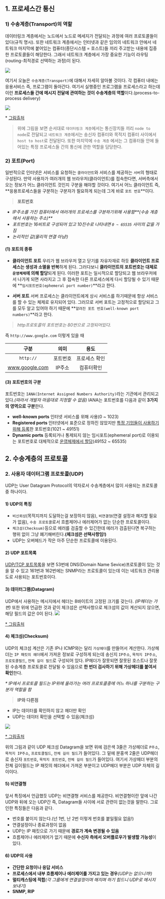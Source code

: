 ## 1. 프로세스간 통신
### 1) 수송계층(Transport)의 역할
데이터링크 계층에서는 노드에서 노드로 메세지가 전달되는 과정에 여러 프로토콜들이 있다(규칙 명시). 또한 네트워크 계층에서는 인터넷과 같은 임의의 네트워크 안에서 네트워크 마지막에 붙어있는 컴퓨터(종단시스템 = 호스트)들 끼리 주고받는 내용에 집중한 프로토콜들이 해당한다. 그래서 네트워크 계층에서 가장 중요한 기능이 라우팅(routing-최적경로 선택하는 과정)이 된다. 

![](https://images.velog.io/images/anjaekk/post/94c68f86-b7ef-46cf-bcf6-0a10c0172d81/image.png)

여기서 오늘은 `수송계층(Transport)`에 대해서 자세히 알아볼 것이다. 각 컴퓨터 내에는 응용서비스 즉, 프로그램이 돌아간다. 여기서 실행중인 프로그램을 프로세스라고 하는데 이런 **프로세스들 간에 메시지 전달에 관여하는 것이 수송계층의 역할**이다.(process-to-process delivery) 

![](https://images.velog.io/images/anjaekk/post/e6026944-21e5-47b5-8135-f20220a7c0c3/image.png)

\* [그림출처](http://www.myreadingroom.co.in/notes-and-studymaterial/68-dcn/847-process-to-process-delivery-concepts.html)

>위에 그림을 보면 순서대로 `데이터링크 계층`에서는 통신장치들 끼리 `node to node`로 전달되고 `네트워크 계층`에서는 송신자 컴퓨터와 목적지 컴퓨터 사이에서 `host to host`로 전달된다. 또한 마지막에 `수송 계층` 에서는 그 컴퓨터들 안에 들어있는 특정 프로세스들 간의 통신에 관한 역할을 담당한다. 

### 2) 포트(Port)
일반적으로 인터넷은 서비스를 요청하는 `클라이언트`와 서비스를 제공하는 `서버`의 형태로 구성된다. 만약 사용자가 여러개의 웹 브라우저(클라이언트)를 접속한다면, 서버측에서 오는 정보가 어느 클라이언트 것인지 구분을 해야할 것이다. 여기서 어느 클라이언트 즉, **응용프로세스들을 구분하는 구분자가 필요하게 되는데 그게 바로 `포트 번호`**이다. 

> **포트번호**
- _IP주소를 가진 컴퓨터에서 여러개의 프로세스를 구분하기위해 사용함**(수송 계층에서 사용하는 주소)**_
- _포트번호는 16비트로 구성되어 있고 10진수로 나타내면 `0 ~ 65535` 사이의 값을 가짐_
- _논리적인 값(물리적 연결 아님!)_


#### (1) 포트의 종류
- **클라이언트 포트**
우리가 웹 브라우저 열고 닫기를 자유자재로 하듯 **클라이언트 프로세스는 생성과 소멸을 반복**하게 된다. 그러다보니 **클라이언트의 포트번호는 대체로 `운영체제`에 의해 할당**되게 된다. 이러한 포트는 일시적으로 할당되고 웹 브라우저에서 나가게 되면 사라지고 그 후 접속한 다른 프로세스에게 다시 할당될 수 있기 때문에 **`임시포트번호(ephemeral port number)`**라고 한다. 

- **서버 포트**
서버 프로세스는 클라이언트에게 상시 서비스를 하기때문에 항상 서비스를 할 수 있는 체제로 유지되어 있다. 그러므로 서버 포트는 고정적으로 할당되고 그를 모두 알고 있어야 하기 때문에 **`알려진 포트 번호(well-known port numbers)`**라고 한다. 

> _http프로토콜의 포트번호는 80번으로 고정되어있다._

즉 `http://www.google.com` 이렇게 있을 때 

| 구분 | 의미 | 용도 |
|:-:|:-:|:-:|
| `http://` | 포트번호 | 프로세스 확인 |
| www.google.com | IP주소 | 컴퓨터확인 |

#### (3) 포트번호의 구분
포트번호는 `IANA(Internet Assigned Numbers Authority)`라는 기관에서 관리되고 있다._(따라서 개발자 마음대로 지정할 수 없음)_
IANA는 포트번호를 다음과 같이 **3가지의 영역으로 구분**한다.
- **well-known ports**
  인터넷 서비스를 위해 사용(0 ~ 1023)
- **Registered ports**
  인터넷에서 표준으로 정하진 않았지만 <u>특정 기업들이 사용하기 위해 등록</u>한 포트번호(1021 ~ 49151)
- **Dynamic ports**
  등록되거나 통제되지 않는 임시포트(ephemeral port)로 이용되는 포트번호로 대체적으로 <u>운영체제에서 할당</u>(49152 ~ 65535)

## 2. 수송계층의 프로토콜
### 2. 사용자 데이터그램 프로토콜(UDP)
UDP는 User Datagram Protocol의 약자로서 수송계층에서 많이 사용되는 프로토콜중 하나이다. 

#### 1) UDP의 특징
- `비신뢰성`(목적지까지 도달하는걸 보장하지 않음), `비연결형`(연결 설정과 해지할 필요가 없음), `수송 프로토콜`로서 흐름제어나 에러제어가 없는 단순한 프로토콜이다.
- `체크섬(Checksum)`등으로 에러를 검출할 수 있긴한데 에러가 검출된다면 복구하는 행위 없이 그냥 폐기해버린다.**(체크섬은 선택사항임!)**
- UDP는 오버헤드가 작은 아주 단순한 프로토콜에 이용된다.


#### 2) UDP 포트목록
[UDP/TCP 포트목록](https://ko.wikipedia.org/wiki/TCP/UDP%EC%9D%98_%ED%8F%AC%ED%8A%B8_%EB%AA%A9%EB%A1%9D)을 보면 53번에 DNS(Domain Name Sevice)프로토콜이 있는 것을 알 수 있고 161번과 162번에는 SNMP라는 프로토콜이 있는데 이는 네트워크 관리용도로 사용되는 포트번호이다.

#### 3) 데이터그램(Datagram)
UDP에서 사용하는 메시지에서 헤더는 8바이트의 고정된 크기를 갖는다. _(IP헤더는 가변)_
또한 위에 언급한 것과 같이 체크섬은 선택사항으로 체크섬의 값이 계산되지 않으면, 해당 필드의 값은 0이 된다. 
![](https://images.velog.io/images/anjaekk/post/333bbbe8-0ec6-402c-bc03-975ce6bc17a1/image.png)

[\* 그림출처](https://www.javatpoint.com/udp-protocol)

#### 4) 체크섬(Checksum)
UDP의 체크섬 계산은 기존 IP나 ICMP와는 달리 `가상헤더`를 만들어서 계산한다. 가상헤더는 `IP 패킷의 헤더`에서 가져온 정보로 구성하게 되는데 송신지 `IP주소`, `목적지 IP주소`, `프로토콜필드`, `전체 길이 필드`로 구성되어 있다. IP헤더가 잘못되면 잘못된 호스트나 잘못된 수송계층 프로토콜로 전달될 수 있음으로 **한 번더 검사하기 위해 가상헤더를 붙여서 확인**한다.

_\* IP에서 프로토콜 필드는 IP위에 올라가는 여러 프로토콜중에 어느 하나를 구분하는 구분자 역할을 함_

> **IP와 다른점**
- IP는 데이터를 확인하지 않고 헤더만 확인
- UDP는 데이터 확인을 선택할 수 있음(체크섬)

![](https://images.velog.io/images/anjaekk/post/aa33a0b9-4059-45cc-9efa-50bfe1da10d3/image.png)

[\* 그림출처](https://www.ques10.com/p/10930/how-is-checksum-computed-in-udp-1/)

위의 그림과 같이 UDP 체크섬 Datagram을 보면 위에 검은색 3줄은 가상헤더로 `P주소`, `목적지 IP주소`, `프로토콜필드`, `전체 길이 필드`가 들어있다.
그 밑에 분홍색 2줄은 UDP헤더로 송신자 `포트번호`, `목적지 포트번호`, `전체 길이 필드`가 들어있다. 여기서 가상헤더 부분의 전체 길이필드는 IP 패킷의 헤더에서 가져온 부분이고 UDP헤더 부분은 UDP 자체의 길이이다. 

#### 5) 비연결형
앞서 특징에서 언급했듯 UDP는 비연결형 서비스를 제공한다. 비연결형이란 앞에 나간 UDP와 뒤에 오는 UDP간 즉, Datagram들 사이에 서로 관련이 없는것을 말한다. 그로 인한 특징들은 다음과 같다.
- 번호를 붙이지 않는다.(넌 1번, 난 2번 이렇게 번호를 붙일필요 없음!)
- 연결설정이나 종료과정이 없음
- UDP는 IP 패킷으로 가기 때문에 **경로가 계속 변경될 수 있음**
- 흐름제어나 에러제어가 없기 때문에 **수신자 측에서 오버플로우가 발생할 가능성**이 있다. 

#### 6) UDP의 사용
- **간단한 요청이나 응답 서비스**
- **프로세스에서 내부 흐름제어나 에러제어를 가지고 있는 경우**_(UDP는 없으니까!)_
- **멀티캐스팅에 적합**_(각 그룹에게 연결설정이며 해지며 하기 힘드니 UDP로 메시지 보내기)_
- **SNMP, RIP**
